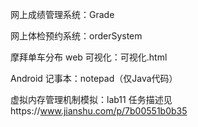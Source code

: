 网上成绩管理系统：Grade

网上体检预约系统：orderSystem

摩拜单车分布 web 可视化：可视化.html

Android 记事本：notepad（仅Java代码）

虚拟内存管理机制模拟：lab11  任务描述见https://www.jianshu.com/p/7b00551b0b35
